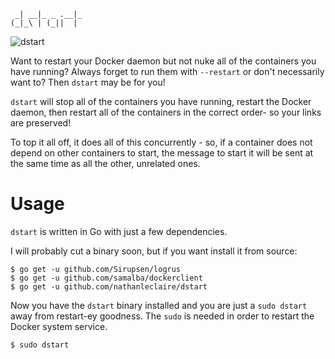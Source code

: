 ```
 _| __|_ _ .__|_
(_|_\ | (_||  | 
```

![dstart](https://cloud.githubusercontent.com/assets/1476820/5608618/d936079e-943e-11e4-858b-50e147132242.jpg)

Want to restart your Docker daemon but not nuke all of the containers you have running?  Always forget to run them with `--restart` or don't necessarily want to?  Then `dstart` may be for you!

`dstart` will stop all of the containers you have running, restart the Docker daemon, then restart all of the containers in the correct order- so your links are preserved!

To top it all off, it does all of this concurrently - so, if a container does not depend on other containers to start, the message to start it will be sent at the same time as all the other, unrelated ones.

Usage
=====

`dstart` is written in Go with just a few dependencies.

I will probably cut a binary soon, but if you want install it from source:

```console
$ go get -u github.com/Sirupsen/logrus
$ go get -u github.com/samalba/dockerclient
$ go get -u github.com/nathanleclaire/dstart
```

Now you have the `dstart` binary installed and you are just a `sudo dstart` away from restart-ey goodness.  The `sudo` is needed in order to restart the Docker system service.

```
$ sudo dstart
```
